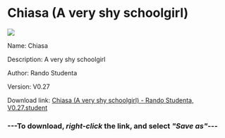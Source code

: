 # Chiasa (A very shy schoolgirl)

<img src = "https://raw.githubusercontent.com/Arbiter1223/Koukou-Gurashi-Custom-Students/master/Students/Files/Chiasa%20(A%20very%20shy%20schoolgirl).png">

Name: Chiasa

Description: A very shy schoolgirl

Author: Rando Studenta

Version: V0.27

Download link: <a href="https://raw.githubusercontent.com/Arbiter1223/Koukou-Gurashi-Custom-Students/master/Students/Files/Chiasa%20(A%20very%20shy%20schoolgirl)%20-%20Rando%20Studenta%2C%20V0.27.student">Chiasa (A very shy schoolgirl) - Rando Studenta, V0.27.student</a>

### ---**To download, _right-click_ the link, and select _"Save as"_**---

